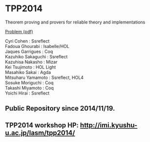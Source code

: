 TPP2014
=======

Theorem proving and provers for reliable theory and implementations 

[Problem (pdf)](http://imi.kyushu-u.ac.jp/lasm/tpp2014/tppmark2014-2.pdf)

Cyri Cohen		:	Ssreflect  
Fadoua Ghourabi		:	Isabelle/HOL  
Jaques Garrigues	:	Coq  
Kazuhiko Sakaguchi	:	Ssreflect  
Kazuhisa Nakasho	:	Mizar  
Kei Tsujimoto		:	HOL Light  
Masahiko Sakai		:	Agda  
Mitsuharu Yamamoto	:	Ssreflect, HOL4  
Sosuke Moriguchi	:	Coq  
Takashi Miyamoto	:	Coq  
Yoichi Hirai		:	Ssreflect  

Public Repository since 2014/11/19.
---
TPP2014 workshop HP:
http://imi.kyushu-u.ac.jp/lasm/tpp2014/
---
